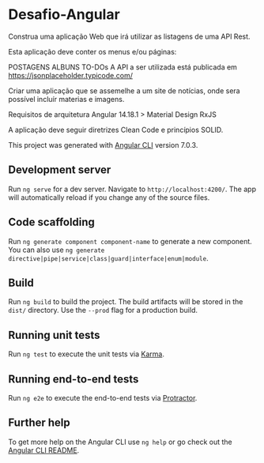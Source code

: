 # Desafio-Angular

Construa uma aplicação Web que irá utilizar as listagens de uma API Rest.

Esta aplicação deve conter os menus e/ou páginas:

POSTAGENS
ALBUNS
TO-DOs
A API a ser utilizada está publicada em https://jsonplaceholder.typicode.com/

Criar uma aplicação que se assemelhe a um site de notícias, onde sera possível incluír materias e imagens.

Requisitos de arquitetura
Angular 14.18.1 >
Material Design
RxJS

A aplicação deve seguir diretrizes Clean Code e princípios SOLID.

This project was generated with [Angular CLI](https://github.com/angular/angular-cli) version 7.0.3.

## Development server

Run `ng serve` for a dev server. Navigate to `http://localhost:4200/`. The app will automatically reload if you change any of the source files.

## Code scaffolding

Run `ng generate component component-name` to generate a new component. You can also use `ng generate directive|pipe|service|class|guard|interface|enum|module`.

## Build

Run `ng build` to build the project. The build artifacts will be stored in the `dist/` directory. Use the `--prod` flag for a production build.

## Running unit tests

Run `ng test` to execute the unit tests via [Karma](https://karma-runner.github.io).

## Running end-to-end tests

Run `ng e2e` to execute the end-to-end tests via [Protractor](http://www.protractortest.org/).

## Further help

To get more help on the Angular CLI use `ng help` or go check out the [Angular CLI README](https://github.com/angular/angular-cli/blob/master/README.md).
